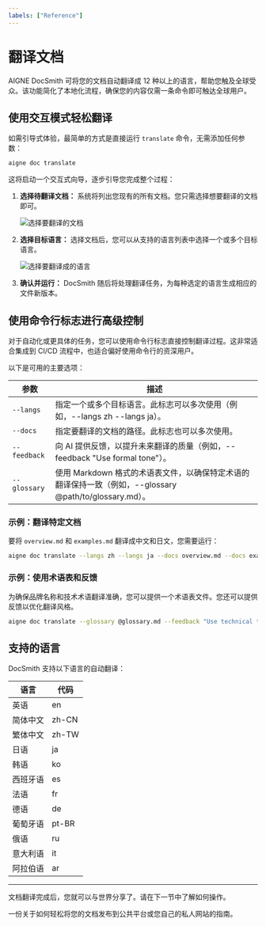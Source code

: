 ```yaml
---
labels: ["Reference"]
---
```


# 翻译文档

AIGNE DocSmith 可将您的文档自动翻译成 12 种以上的语言，帮助您触及全球受众。该功能简化了本地化流程，确保您的内容仅需一条命令即可触达全球用户。

## 使用交互模式轻松翻译

如需引导式体验，最简单的方式是直接运行 `translate` 命令，无需添加任何参数：

```bash
aigne doc translate
```

这将启动一个交互式向导，逐步引导您完成整个过程：

1.  **选择待翻译文档：** 系统将列出您现有的所有文档。您只需选择想要翻译的文档即可。

    ![选择要翻译的文档](https://docsmith.aigne.io/image-bin/uploads/e2cf5fa45aa856c406a444fb4665ed2d.png)

2.  **选择目标语言：** 选择文档后，您可以从支持的语言列表中选择一个或多个目标语言。

    ![选择要翻译成的语言](https://docsmith.aigne.io/image-bin/uploads/2e243a2488f2060a693fe0ac0c8fb5ad.png)

3.  **确认并运行：** DocSmith 随后将处理翻译任务，为每种选定的语言生成相应的文件新版本。

## 使用命令行标志进行高级控制

对于自动化或更具体的任务，您可以使用命令行标志直接控制翻译过程。这非常适合集成到 CI/CD 流程中，也适合偏好使用命令行的资深用户。

以下是可用的主要选项：

| 参数 | 描述 |
|---|---|
| `--langs` | 指定一个或多个目标语言。此标志可以多次使用（例如，--langs zh --langs ja）。 |
| `--docs` | 指定要翻译的文档的路径。此标志也可以多次使用。 |
| `--feedback` | 向 AI 提供反馈，以提升未来翻译的质量（例如，--feedback "Use formal tone"）。 |
| `--glossary` | 使用 Markdown 格式的术语表文件，以确保特定术语的翻译保持一致（例如，--glossary @path/to/glossary.md）。 |

### 示例：翻译特定文档

要将 `overview.md` 和 `examples.md` 翻译成中文和日文，您需要运行：

```bash
aigne doc translate --langs zh --langs ja --docs overview.md --docs examples.md
```

### 示例：使用术语表和反馈

为确保品牌名称和技术术语翻译准确，您可以提供一个术语表文件。您还可以提供反馈以优化翻译风格。

```bash
aigne doc translate --glossary @glossary.md --feedback "Use technical terminology consistently" --docs overview.md --langs de
```

## 支持的语言

DocSmith 支持以下语言的自动翻译：

| 语言 | 代码 |
|---|---|
| 英语 | en |
| 简体中文 | zh-CN |
| 繁体中文 | zh-TW |
| 日语 | ja |
| 韩语 | ko |
| 西班牙语 | es |
| 法语 | fr |
| 德语 | de |
| 葡萄牙语 | pt-BR |
| 俄语 | ru |
| 意大利语 | it |
| 阿拉伯语 | ar |

---

文档翻译完成后，您就可以与世界分享了。请在下一节中了解如何操作。

<x-card data-title="下一步：发布您的文档" data-icon="lucide:upload-cloud" data-href="/features/publish-your-docs" data-cta="阅读更多">
  一份关于如何轻松将您的文档发布到公共平台或您自己的私人网站的指南。
</x-card>